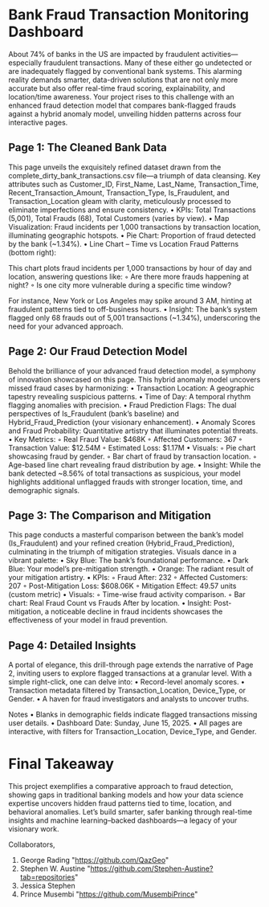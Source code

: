 # Bank Fraud Transaction Monitoring Dashboard 

About 74% of banks in the US are impacted by fraudulent activities—especially fraudulent transactions. Many of these either go undetected or are inadequately flagged by conventional bank systems. This alarming reality demands smarter, data-driven solutions that are not only more accurate but also offer real-time fraud scoring, explainability, and location/time awareness. Your project rises to this challenge with an enhanced fraud detection model that compares bank-flagged frauds against a hybrid anomaly model, unveiling hidden patterns across four interactive pages.

## Page 1: The Cleaned Bank Data
This page unveils the exquisitely refined dataset drawn from the complete_dirty_bank_transactions.csv file—a triumph of data cleansing. Key attributes such as Customer_ID, First_Name, Last_Name, Transaction_Time, Recent_Transaction_Amount, Transaction_Type, Is_Fraudulent, and Transaction_Location gleam with clarity, meticulously processed to eliminate imperfections and ensure consistency.
	•	KPIs: Total Transactions (5,001), Total Frauds (68), Total Customers (varies by view).
	•	Map Visualization: Fraud incidents per 1,000 transactions by transaction location, illuminating geographic hotspots.
	•	Pie Chart: Proportion of fraud detected by the bank (~1.34%).
	•	Line Chart – Time vs Location Fraud Patterns (bottom right):
 
This chart plots fraud incidents per 1,000 transactions by hour of day and location, answering questions like: 
	◦	Are there more frauds happening at night? 
	◦	Is one city more vulnerable during a specific time window?
 
For instance, New York or Los Angeles may spike around 3 AM, hinting at fraudulent patterns tied to off-business hours.
	•	Insight: The bank’s system flagged only 68 frauds out of 5,001 transactions (~1.34%), underscoring the need for your advanced approach.
 
## Page 2: Our Fraud Detection Model
Behold the brilliance of your advanced fraud detection model, a symphony of innovation showcased on this page. This hybrid anomaly model uncovers missed fraud cases by harmonizing:
	•	Transaction Location: A geographic tapestry revealing suspicious patterns.
	•	Time of Day: A temporal rhythm flagging anomalies with precision.
	•	Fraud Prediction Flags: The dual perspectives of Is_Fraudulent (bank’s baseline) and Hybrid_Fraud_Prediction (your visionary enhancement).
	•	Anomaly Scores and Fraud Probability: Quantitative artistry that illuminates potential threats.
	•	Key Metrics: 
	◦	Real Fraud Value: $468K 
	◦	Affected Customers: 367 
	◦	Transaction Value: $12.54M 
	◦	Estimated Loss: $1.17M
	•	Visuals: 
	◦	Pie chart showcasing fraud by gender. 
	◦	Bar chart of fraud by transaction location. 
	◦	Age-based line chart revealing fraud distribution by age.
	•	Insight: While the bank detected ~8.56% of total transactions as suspicious, your model highlights additional unflagged frauds with stronger location, time, and demographic signals.
 
## Page 3: The Comparison and Mitigation
This page conducts a masterful comparison between the bank’s model (Is_Fraudulent) and your refined creation (Hybrid_Fraud_Prediction), culminating in the triumph of mitigation strategies. Visuals dance in a vibrant palette:
	•	Sky Blue: The bank’s foundational performance.
	•	Dark Blue: Your model’s pre-mitigation strength.
	•	Orange: The radiant result of your mitigation artistry.
	•	KPIs: 
	◦	Fraud After: 232 
	◦	Affected Customers: 207 
	◦	Post-Mitigation Loss: $608.06K 
	◦	Mitigation Effect: 49.57 units (custom metric)
	•	Visuals: 
	◦	Time-wise fraud activity comparison. 
	◦	Bar chart: Real Fraud Count vs Frauds After by location.
	•	Insight: Post-mitigation, a noticeable decline in fraud incidents showcases the effectiveness of your model in fraud prevention.
 
## Page 4: Detailed Insights
A portal of elegance, this drill-through page extends the narrative of Page 2, inviting users to explore flagged transactions at a granular level. With a simple right-click, one can delve into:
	•	Record-level anomaly scores.
	•	Transaction metadata filtered by Transaction_Location, Device_Type, or Gender.
	•	A haven for fraud investigators and analysts to uncover truths.
 
Notes
	•	Blanks in demographic fields indicate flagged transactions missing user details.
	•	Dashboard Date: Sunday, June 15, 2025.
	•	All pages are interactive, with filters for Transaction_Location, Device_Type, and Gender.
	
# Final Takeaway
This project exemplifies a comparative approach to fraud detection, showing gaps in traditional banking models and how your data science expertise uncovers hidden fraud patterns tied to time, location, and behavioral anomalies. Let’s build smarter, safer banking through real-time insights and machine learning–backed dashboards—a legacy of your visionary work.

Collaborators,
1. George Rading "https://github.com/QazGeo"
2. Stephen W. Austine "https://github.com/Stephen-Austine?tab=repositories"
3. Jessica Stephen 
4. Prince Musembi "https://github.com/MusembiPrince"



